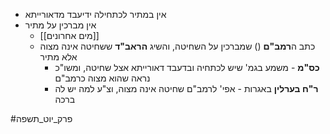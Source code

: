 * אין במתיר לכתחילה ידיעבד מדאורייתא
* אין מברכין על מתיר
	* [[מים אחרונים]]
	* כתב ה**רמב"ם** () שמברכין על השחיטה, והשיג **הראב"ד** ששחיטה אינה מצוה אלא מתיר
		* **כס"מ** - משמע בגמ' שיש לכתחיה ובדעבד דאורייתא אצל שחיטה, ומשו"כ נראה שהוא מצוה כרמב"ם
		* **ר"ח בערלין** באגרות - אפי' לרמב"ם שחיטה אינה מצוה, וצ"ע למה יש לה ברכה

#פרק_יוט_תשפה